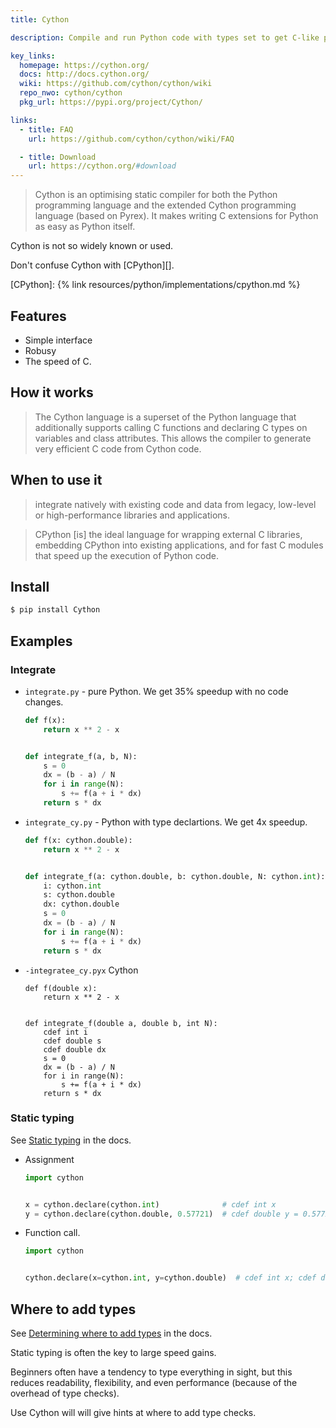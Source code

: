 ```yaml
---
title: Cython

description: Compile and run Python code with types set to get C-like performance

key_links:
  homepage: https://cython.org/
  docs: http://docs.cython.org/
  wiki: https://github.com/cython/cython/wiki
  repo_nwo: cython/cython
  pkg_url: https://pypi.org/project/Cython/

links:
  - title: FAQ
    url: https://github.com/cython/cython/wiki/FAQ

  - title: Download
    url: https://cython.org/#download
---
```


> Cython is an optimising static compiler for both the Python programming language and the extended Cython programming language (based on Pyrex). It makes writing C extensions for Python as easy as Python itself.

Cython is not so widely known or used.

Don't confuse Cython with [CPython][].

[CPython]: {% link resources/python/implementations/cpython.md %}


## Features

- Simple interface
- Robusy
- The speed of C.

## How it works

> The Cython language is a superset of the Python language that additionally supports calling C functions and declaring C types on variables and class attributes. This allows the compiler to generate very efficient C code from Cython code.


## When to use it

> integrate natively with existing code and data from legacy, low-level or high-performance libraries and applications.

> CPython \[is\] the ideal language for wrapping external C libraries, embedding CPython into existing applications, and for fast C modules that speed up the execution of Python code.


## Install

```sh
$ pip install Cython
```


## Examples

### Integrate

- `integrate.py` - pure Python. We get 35% speedup with no code changes.
    ```python
    def f(x):
        return x ** 2 - x


    def integrate_f(a, b, N):
        s = 0
        dx = (b - a) / N
        for i in range(N):
            s += f(a + i * dx)
        return s * dx
    ```
- `integrate_cy.py` - Python with type declartions. We get 4x speedup.
    ```python
    def f(x: cython.double):
        return x ** 2 - x


    def integrate_f(a: cython.double, b: cython.double, N: cython.int):
        i: cython.int
        s: cython.double
        dx: cython.double
        s = 0
        dx = (b - a) / N
        for i in range(N):
            s += f(a + i * dx)
        return s * dx
    ```
- `-integratee_cy.pyx` Cython
    ```cython
    def f(double x):
        return x ** 2 - x


    def integrate_f(double a, double b, int N):
        cdef int i
        cdef double s
        cdef double dx
        s = 0
        dx = (b - a) / N
        for i in range(N):
            s += f(a + i * dx)
        return s * dx
    ```

### Static typing

See [Static typing](https://docs.cython.org/en/latest/src/tutorial/pure.html#static-typing) in the docs.

- Assignment
    ```python
    import cython


    x = cython.declare(cython.int)              # cdef int x
    y = cython.declare(cython.double, 0.57721)  # cdef double y = 0.57721
    ```
- Function call.
    ```python
    import cython


    cython.declare(x=cython.int, y=cython.double)  # cdef int x; cdef double y
    ```


## Where to add types

See [Determining where to add types](https://docs.cython.org/en/latest/src/quickstart/cythonize.html#determining-where-to-add-types) in the docs.

Static typing is often the key to large speed gains.

Beginners often have a tendency to type everything in sight, but this reduces readability, flexibility, and even performance (because of the overhead of type checks).

Use Cython will will give hints at where to add type checks.
